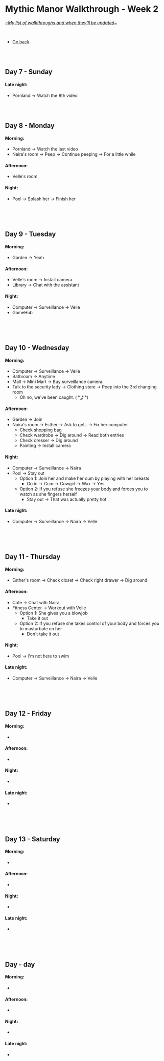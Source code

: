 # Mythic Manor Walkthrough - Week 2
[*\~My list of walkthroughs and when they'll be updated\~*](https://www.patreon.com/maimlain)

<br>

- [Go back](https://github.com/maim-lain/mythicmanor/blob/master/walkthrough.md)

<br>
<br>

## Day 7 - Sunday
#### Late night:
- Pornland -> Watch the 8th video

<br>
<br>

## Day 8 - Monday
#### Morning:
- Pornland -> Watch the last video
- Naira's room -> Peep -> Continue peeping -> For a little while

#### Afternoon:
- Velle's room

#### Night:
- Pool -> Splash her -> Finish her

<br>
<br>
<br>

## Day 9 - Tuesday
#### Morning:
- Garden -> Yeah

#### Afternoon:
- Velle's room -> Install camera
- Library -> Chat with the assistant

#### Night:
- Computer -> Surveillance -> Velle
- GameHub

<br>
<br>
<br>

## Day 10 - Wednesday
#### Morning:
- Computer -> Surveillance -> Velle
- Bathroom -> Anytime
- Mall -> Mini Mart -> Buy surveillance camera
- Talk to the security lady -> Clothing store -> Peep into the 3rd changing room
    - Oh no, we've been caught. ( ͡° ͜ʖ ͡°)

#### Afternoon:
- Garden -> Join
- Naira's room -> Esther -> Ask to get.. -> Fix her computer
    - Check shopping bag
    - Check wardrobe -> Dig around -> Read both entries
    - Check dresser -> Dig around
    - Painting -> Install camera

#### Night:
- Computer -> Surveillance -> Naira
- Pool -> Stay out
    - Option 1: Join her and make her cum by playing with her breasts
        - Go in -> Cum -> Cowgirl -> Wax -> Yes
    - Option 2: If you refuse she freezes your body and forces you to watch as she fingers herself
        - Stay out -> That was actually pretty hot

#### Late night:
- Computer -> Surveillance -> Naira -> Velle

<br>
<br>
<br>

## Day 11 - Thursday
#### Morning:
- Esther's room -> Check closet -> Check right drawer -> Dig around

#### Afternoon:
- Cafe -> Chat with Naira
- Fitness Center -> Workout with Velle
    - Option 1: She gives you a blowjob
        - Take it out
    - Option 2: If you refuse she takes control of your body and forces you to masturbate on her
        - Don't take it out

#### Night:
- Pool -> I'm not here to swim

#### Late night:
- Computer -> Surveillance -> Naira -> Velle

<br>
<br>
<br>

## Day 12 - Friday
#### Morning:
- 

#### Afternoon:
- 

#### Night:
- 

#### Late night:
- 

<br>
<br>
<br>

## Day 13 - Saturday
#### Morning:
- 

#### Afternoon:
- 

#### Night:
- 

#### Late night:
- 

<br>
<br>
<br>

## Day  - day
#### Morning:
- 

#### Afternoon:
- 

#### Night:
- 

#### Late night:
- 

<br>
<br>
<br>

<!---

- check CAMS every time period

- Nefari 6 - Morning - Her room | Visit her. Morning/Afternoon - Mall>Mini Mart | Buy a suitable item. Morning/Night - Her room | Chat with her, give the item to her.
- Esther 7 - Morning - Garden | Chat with her.
- Velle 7 - Morning - Her room | Visit her. Afternoon/Night - Velvet Desires | Ask for Velle.
-
- check Naira's diary after event
- Naira 6 - Morning/Afternoon - Mall>Mini Mart | Ask for the item and buy it. Afternoon - Cafe | Chat with her and give the item you bought to her.
- Fanora 7 - Afternoon - Sweet Treats | Talk to her. Your room>PC | Buy the items on the internet. (((Afternoon - Sweet Treats or Night - Her room | Talk to her.)))
- Nefari 7 - Afternoon - Library | Talk to her.

- Fanora 6 - Night - Her room | Visit her.
- Naira 7 - Night - Her room | Visit her.

--->

